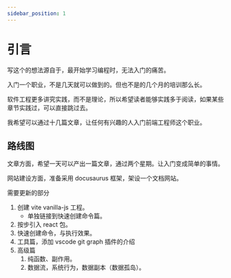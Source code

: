 ```yaml
---
sidebar_position: 1
---
```


# 引言

写这个的想法源自于，最开始学习编程时，无法入门的痛苦。

入门一个职业，不是几天就可以做到的。但也不是的几个月的培训那么长。

软件工程更多讲究实践，而不是理论，所以希望读者能够实践多于阅读，如果某些章节实践过，可以直接跳过去。

我希望可以通过十几篇文章，让任何有兴趣的人入门前端工程师这个职业。

## 路线图

文章方面，希望一天可以产出一篇文章，通过两个星期。让入门变成简单的事情。

网站建设方面，准备采用 docusaurus 框架，架设一个文档网站。

需要更新的部分

1. 创建 vite vanilla-js 工程。
    - 单独链接到快速创建命令篇。
2. 按步引入 react 包。
3. 快速创建命令，与执行效果。
4. 工具篇，添加 vscode git graph 插件的介绍
5. 高级篇
    1. 纯函数、副作用。
    2. 数据流，系统行为，数据副本（数据孤岛）。

